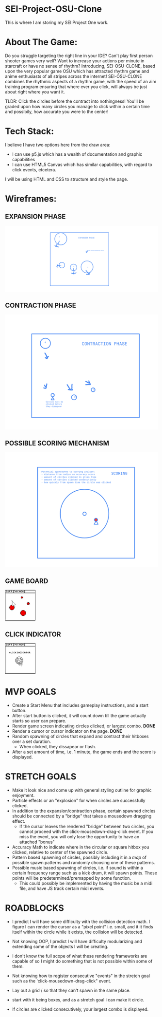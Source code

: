 # SEI-Project-OSU-Clone
This is where I am storing my SEI Project One work.

# About The Game:
Do you struggle targeting the right line in your IDE? Can't play first person shooter games very well? Want to increase your actions per minute in starcraft or have no sense of rhythm?
Introducing, SEI-OSU-CLONE, based upon the very popular game OSU which has attracted rhythm game and anime enthusiasts of all stripes across the internet! SEI-OSU-CLONE combines the rhythmic
aspects of a rhythm game, with the speed of an aim training program ensuring that where ever you click, will always be just about right where you want it.

TLDR: Click the circles before the contract into nothingness! You'll be graded upon how many circles you manage to click within a certain time and possibily, how accurate you were to the center!

# Tech Stack:
I believe I have two options here from the draw area:
- I can use p5.js which has a wealth of documentation and graphic capabilities
- I can use HTML5 Canvas which has similar capabilities, with regard to click events, etcetera.

I will be using HTML and CSS to structure and style the page.

# Wireframes:
## EXPANSION PHASE
![Expansion Phase](./readme_asset/expansion_phase.png)
## CONTRACTION PHASE
![Contraction Phase](./readme_asset/contraction_phase.png)
## POSSIBLE SCORING MECHANISM
![Scoring](./readme_asset/general_mechanisms.png)
## GAME BOARD
![Game Board](./readme_asset/game_screen.png)
## CLICK INDICATOR
![Click Indicator](./readme_asset/click_indicator.png)


# MVP GOALS
- Create a Start Menu that includes gameplay instructions, and a start button.
- After start button is clicked, it will count down till the game actually starts so user can prepare.
- Render game screen indicating circles clicked, or largest combo. **DONE**
- Render a cursor or cursor indicator on the page. **DONE** <NEED TO FIX OFFSET >
- Random spawning of circles that expand and contract their hitboxes over a set duration.
    - When clicked, they dissapear or flash.
- After a set amount of time, i.e. 1 minute, the game ends and the score is displayed.

# STRETCH GOALS
- Make it look nice and come up with general styling outline for graphic enjoyment. 
- Particle effects or an "explosion" for when circles are successfully clicked.
- In addition to the expansion/contraction phase, certain spawned circles should be connected by a "bridge" that takes a mousedown dragging effect.
    - If the cursor leaves the rendered "bridge" between two circles, you cannot proceed with the click-mousedown-drag-click event. If you miss the event, you will only lose the opportunity to have an attached "bonus"
- Accuracy Math to indicate where in the circular or square hitbox you clicked, relative to center of the spawned circle.
- Pattern based spawning of circles, possibly including it in a *map* of possible spawn patterns and randomly choosing one of these patterns.
- Possible music based spawning of circles, i.e. if sound is within a certain frequency range such as a kick drum, it will spawn points. These points will be predetermined/premapped by some function.
    - This could possibly be implemented by having the music be a midi file, and have JS track certain midi events.

 # ROADBLOCKS
 - I predict I will have some difficulty with the collision detection math. I figure I can render the cursor as a "pixel point" i.e. small, and it it finds itself within the circle while it exists, the collision will be detected.
 - Not knowing OOP, I predict I will have difficulty modularizing and extending some of the objects I will be creating.
 - I don't know the full scope of what these rendering frameworks are capable of so I might do something that is not possible within some of them.
 - Not knowing how to register consecutive "events" in the stretch goal such as the 'click-mousedown-drag-click" event.

 - Lay out a grid / so that they can't spawn in the same place.
- start with it being boxes, and as a stretch goal i can make it circle.
- If circles are clicked consecutively, your largest combo is displayed.